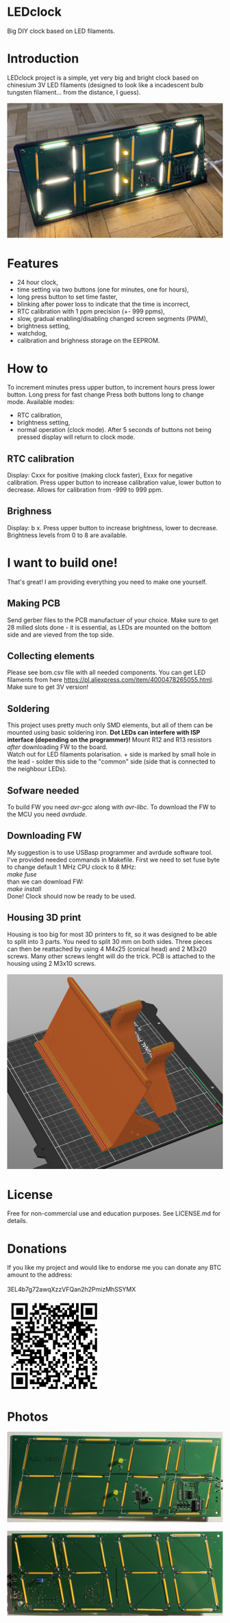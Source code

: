 # LEDclock
Big DIY clock based on LED filaments.
# Introduction
LEDclock project is a simple, yet very big and bright clock based on chinesium 3V LED filaments (designed to look like a incadescent bulb tungsten filament... from the distance, I guess).<br><br>
![LEDclock](ledclock.jpeg "LEDclock")
# Features
- 24 hour clock,
- time setting via two buttons (one for minutes, one for hours),
- long press button to set time faster,
- blinking after power loss to indicate that the time is incorrect,
- RTC calibration with 1 ppm precision (+- 999 ppms),
- slow, gradual enabling/disabling changed screen segments (PWM),
- brightness setting,
- watchdog,
- calibration and brighness storage on the EEPROM.
# How to
To increment minutes press upper button, to increment hours press lower button. Long press for fast change
Press both buttons long to change mode. Available modes:
- RTC calibration,
- brightness setting,
- normal operation (clock mode).
After 5 seconds of buttons not being pressed display will return to clock mode.
## RTC calibration
Display: Cxxx for positive (making clock faster), Exxx for negative calibration. Press upper button to increase calibration value, lower button to decrease. Allows for calibration from -999 to 999 ppm.
## Brighness
Display: b  x. Press upper button to increase brightness, lower to decrease. Brightness levels from 0 to 8 are available.
# I want to build one!
That's great! I am providing everything you need to make one yourself.
## Making PCB
Send gerber files to the PCB manufactuer of your choice. Make sure to get 28 milled slots done - it is essential, as LEDs are mounted on the bottom side and are vieved from the top side.
## Collecting elements
Please see bom.csv file with all needed components. You can get LED filaments from here https://pl.aliexpress.com/item/4000478265055.html. Make sure to get 3V version!
## Soldering
This project uses pretty much only SMD elements, but all of them can be mounted using basic soldering iron.
**Dot LEDs can interfere with ISP interface (depending on the programmer)!** Mount R12 and R13 resistors *after* downloading FW to the board.<br>
Watch out for LED filaments polarisation. + side is marked by small hole in the lead - solder this side to the "common" side (side that is connected to the neighbour LEDs).
## Sofware needed
To build FW you need *avr-gcc* along with *avr-libc*. To download the FW to the MCU you need *avrdude*.
## Downloading FW
My suggestion is to use USBasp programmer and avrdude software tool. I've provided needed commands in Makefile.
First we need to set fuse byte to change default 1 MHz CPU clock to 8 MHz:<br>
*make fuse*<br>
than we can download FW:<br>
*make install*<br>
Done! Clock should now be ready to be used.
## Housing 3D print
Housing is too big for most 3D printers to fit, so it was designed to be able to split into 3 parts. You need to split 30 mm on both sides. Three pieces can then be reattached by using 4 M4x25 (conical head) and 2 M3x20 screws. Many other screws lenght will do the trick. PCB is attached to the housing using 2 M3x10 screws.<br><br>
![Housing split on the buildplate](3dprint.png "Housing split on the buildplate")
# License
Free for non-commercial use and education purposes. See LICENSE.md for details.
# Donations
If you like my project and would like to endorse me you can donate any BTC amount to the address:<br><br>
3EL4b7g72awqXzzVFQan2h2PmizMhSSYMX<br><br>
![Donation](donate.png "Donation")
# Photos
![Top](top.jpeg "Top")<br><br>
![Bottom](bottom.jpeg "Bottom")
